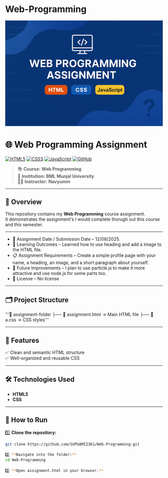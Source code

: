 # Web-Programming

![Web Programming Assignment Banner](banner_optimized.png)

# 🌐 Web Programming Assignment

[![HTML5](https://img.shields.io/badge/HTML5-orange?logo=html5&logoColor=white)]()
[![CSS3](https://img.shields.io/badge/CSS3-blue?logo=css3&logoColor=white)]()
[![JavaScript](https://img.shields.io/badge/JavaScript-yellow?logo=javascript&logoColor=black)]()
[![GitHub](https://img.shields.io/badge/GitHub-100000?logo=github&logoColor=white)]()

> 📚 **Course:** **Web Programming**  
> 🏫 **Institution:** **BML Munjal University**  
> 👨‍🏫 **Instructor:** **Navyumm**

---

## 📌 Overview

This repository contains my **Web Programming** course assignment.  
It demonstrates the assignment's I would complete thorugh out this course and this semester.

---

- 📅 Assignment Date / Submission Date – 12/08/2025.
- 📝 Learning Outcomes – Learned how to use heading and add a image to the HTML file.
- 📋 Assignment Requirements – Create a simple profile page with your name, a heading, an image, and a short paragraph about yourself.
- 🎯 Future Improvements – I plan to use particle.js to make it more attractive and use node.js for some parts too.
- 📜 License – No license

---

## 🗂 Project Structure
'''📂 assignment-folder
├── 📄 assignment.html → Main HTML file
├── 🎨 a.css → CSS styles'''

---

## 🚀 Features 
✅ Clean and semantic HTML structure  
✅ Well-organized and reusable CSS  

---

## 🛠 Technologies Used
- **HTML5**
- **CSS**

---

## 📄 How to Run

1️⃣ **Clone the repository:**
```bash
git clone https://github.com/SUPGAMI2361/Web-Programming.git

2️⃣ **Navigate into the folder:**
cd Web-Programming

3️⃣ **Open assignment.html in your browser.**
